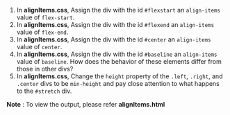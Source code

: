 1. In **alignItems.css**, Assign the div with the id `#flexstart` an `align-items` value of `flex-start`.
2. In **alignItems.css**, Assign the div with the id `#flexend` an `align-items` value of `flex-end`.
3. In **alignItems.css**, Assign the div with the id `#center` an `align-items` value of `center`.
4. In **alignItems.css**, Assign the div with the id `#baseline` an `align-items` value of `baseline`. How does the behavior of these elements differ from those in other divs?
5. In **alignItems.css**, Change the `height` property of the `.left`, `.right`, and `.center` divs to be `min-height` and pay close attention to what happens to the `#stretch` div.

**Note** : To view the output, please refer **alignItems.html**